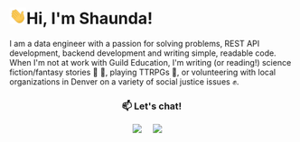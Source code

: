 # <img src="https://raw.githubusercontent.com/ABSphreak/ABSphreak/master/gifs/Hi.gif" width="30px">Hi, I'm Shaunda!
I am a data engineer with a passion for solving problems, REST API development, backend development and writing simple, readable code. When I'm not at work with Guild Education, I'm writing (or reading!) science fiction/fantasy stories :rocket: :unicorn:, playing TTRPGs 🎲, or volunteering with local organizations in Denver on a variety of social justice issues :fist:.

<h3 align="center">📫 Let's chat!</h3>

<p align="center">
<a href="mailto:shaunda.cunningham@gmail.com"><img src="https://img.shields.io/badge/Gmail-D14836?style=for-the-badge&logo=gmail&logoColor=white" /></a>&nbsp;&nbsp;&nbsp;&nbsp;
<a target="_blank" href="https://www.linkedin.com/in/smcunning/"><img src="https://img.shields.io/badge/LinkedIn-0077B5?style=for-the-badge&logo=linkedin&logoColor=white" /></a>&nbsp;&nbsp;&nbsp;&nbsp;
</p>
